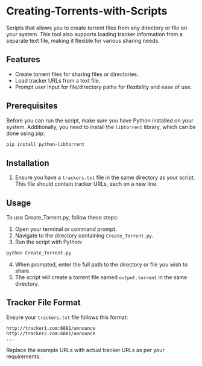# Creating-Torrents-with-Scripts

Scripts that allows you to create torrent files from any directory or file on your system. This tool also supports loading tracker information from a separate text file, making it flexible for various sharing needs.

## Features

- Create torrent files for sharing files or directories.
- Load tracker URLs from a text file.
- Prompt user input for file/directory paths for flexibility and ease of use.

## Prerequisites

Before you can run the script, make sure you have Python installed on your system. Additionally, you need to install the `libtorrent` library, which can be done using pip:

```bash
pip install python-libtorrent
```

## Installation

1. Ensure you have a `trackers.txt` file in the same directory as your script. This file should contain tracker URLs, each on a new line.

## Usage

To use Create_Torrent.py, follow these steps:

1. Open your terminal or command prompt.
2. Navigate to the directory containing `Create_Torrent.py`.
3. Run the script with Python:

```bash
python Create_Torrent.py
```

4. When prompted, enter the full path to the directory or file you wish to share.
5. The script will create a torrent file named `output.torrent` in the same directory.

## Tracker File Format

Ensure your `trackers.txt` file follows this format:

```
http://tracker1.com:6881/announce
http://tracker2.com:6881/announce
...
```

Replace the example URLs with actual tracker URLs as per your requirements.

